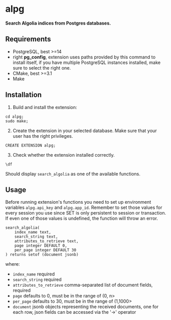 # alpg
**Search Algolia indices from Postgres databases.**

## Requirements
- PostgreSQL, best >=14
- right **pg_config**, extension uses paths provided by this command to install itself, if you have multiple PostgreSQL 
instances installed, make sure to select the right one.
- CMake, best >=3.1
- Make

## Installation

1. Build and install the extension:
```
cd alpg;
sudo make;
```

2. Create the extension in your selected database. Make sure that your user has the right privileges.
```postgresql
CREATE EXTENSION alpg;
```

3. Check whether the extension installed correctly.
```postgresql
\df
```
Should display `search_algolia` as one of the available functions.

## Usage
Before running extension's functions you need to set up environment variables `alpg.api_key` and `alpg.app_id`. 
Remember to set those values for every session you use since SET is only persistent 
to session or transaction. If even one of those values is undefined, the function will throw an error.

```postgresql
search_algolia(
    index_name text, 
    search_string text, 
    attributes_to_retrieve text, 
    page integer DEFAULT 0, 
    per_page integer DEFAULT 30
) returns setof (document jsonb)
```
where:
- `index_name` required
- `search_string` required
- `attributes_to_retrieve` comma-separated list of document fields, required
- `page` defaults to 0, must be in the range of (0, n>
- `per_page` defaults to 30, must be in the range of (1,1000>
- `document` jsonb objects representing the received documents, one for each row, json fields can be accessed via the '->' operator